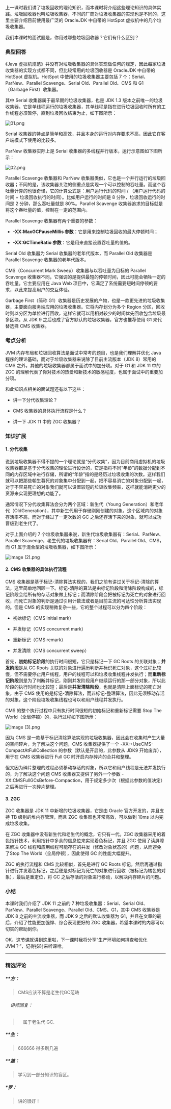 <p data-nodeid="2099" class="">上一课时我们讲了垃圾回收的理论知识，而本课时将介绍这些理论知识的具体实践。垃圾回收器也叫垃圾收集器，不同的厂商对垃圾收集器的实现也是不同的，这里主要介绍目前使用最广泛的 OracleJDK 中自带的 HotSpot 虚拟机中的几个垃圾收集器。</p>
<p data-nodeid="2100">我们本课时的面试题是，你用过哪些垃圾回收器？它们有什么区别？</p>
<h3 data-nodeid="2101">典型回答</h3>
<p data-nodeid="2102">《Java 虚拟机规范》并没有对垃圾收集器的具体实现做任何的规定，因此每家垃圾收集器的实现方式都不同，但比较常用的垃圾回收器是 OracleJDK 中自带的 HotSpot 虚拟机。HotSpot 中使用的垃圾收集器主要包括 7 个：Serial、ParNew、Parallel Scavenge、Serial Old、Parallel Old、CMS 和 G1（Garbage First）收集器。</p>
<p data-nodeid="2103">其中 Serial 收集器属于最早期的垃圾收集器，也是 JDK 1.3 版本之前唯一的垃圾收集器。它是单线程运行的垃圾收集器，其单线程是指在进行垃圾回收时所有的工作线程必须暂停，直到垃圾回收结束为止，如下图所示：</p>
<p data-nodeid="2104"><img src="https://s0.lgstatic.com/i/image/M00/17/AE/CgqCHl7XWkeAU3MTAABRHyoLxbg882.png" alt="01.png" data-nodeid="2164"></p>
<p data-nodeid="2105">Serial 收集器的特点是简单和高效，并且本身的运行对内存要求不高，因此它在客户端模式下使用的比较多。</p>
<p data-nodeid="2106">ParNew 收集器实际上是 Serial 收集器的多线程并行版本，运行示意图如下图所示：</p>
<p data-nodeid="2107"><img src="https://s0.lgstatic.com/i/image/M00/17/AE/CgqCHl7XWleAa2zYAABZIIXs59w872.png" alt="02.png" data-nodeid="2169"></p>
<p data-nodeid="2108">Parallel Scavenge 收集器和 ParNew 收集器类似，它也是一个并行运行的垃圾回收器；不同的是，该收集器关注的侧重点是实现一个可以控制的吞吐量。而这个吞吐量计算的也很奇怪，它的计算公式是：用户运行代码的时间 / （用户运行代码的时间 + 垃圾回收执行的时间）。比如用户运行的时间是 8 分钟，垃圾回收运行的时间是 2 分钟，那么吞吐量就是 80%。Parallel Scavenge 收集器追求的目标就是将这个吞吐量的值，控制在一定的范围内。</p>
<p data-nodeid="2109">Parallel Scavenge 收集器有两个重要的参数：</p>
<ul data-nodeid="2110">
<li data-nodeid="2111">
<p data-nodeid="2112"><strong data-nodeid="2176">-XX:MaxGCPauseMillis 参数</strong>：它是用来控制垃圾回收的最大停顿时间；</p>
</li>
<li data-nodeid="2113">
<p data-nodeid="2114"><strong data-nodeid="2181">-XX:GCTimeRatio 参数</strong>：它是用来直接设置吞吐量的值的。</p>
</li>
</ul>
<p data-nodeid="2115">Serial Old 收集器为 Serial 收集器的老年代版本，而 Parallel Old 收集器是 Parallel Scavenge 收集器的老年代版本。</p>
<p data-nodeid="2116">CMS（Concurrent Mark Sweep）收集器与以吞吐量为目标的 Parallel Scavenge 收集器不同，它强调的是提供最短的停顿时间，因此可能会牺牲一定的吞吐量。它主要应用在 Java Web 项目中，它满足了系统需要短时间停顿的要求，以此来提高用户的交互体验。</p>
<p data-nodeid="2117">Garbage First（简称 G1）收集器是历史发展的产物，也是一款更先进的垃圾收集器，主要面向服务端应用的垃圾收集器。它将内存划分为多个 Region 分区，回收时则以分区为单位进行回收，这样它就可以用相对较少的时间优先回收包含垃圾最多区块。从 JDK 9 之后也成了官方默认的垃圾收集器，官方也推荐使用 G1 来代替选择 CMS 收集器。</p>
<h3 data-nodeid="2118">考点分析</h3>
<p data-nodeid="2119">JVM 内存布局和垃圾回收算法是面试中常考的题目，也是我们理解并优化 Java 程序的理论基础，而对于垃圾收集器来说除了目前主流版本（JDK 8）常用的 CMS 之外，其他的垃圾收集器都属于面试中的加分项。对于 G1 和 JDK 11 中的 ZGC 的理解代表了你对技术的热爱和新技术的敏感程度，也属于面试中的重要加分项。</p>
<p data-nodeid="2120">和此知识点相关的面试题还有以下这些：</p>
<ul data-nodeid="2121">
<li data-nodeid="2122">
<p data-nodeid="2123">讲一下分代收集理论？</p>
</li>
<li data-nodeid="2124">
<p data-nodeid="2125">CMS 收集器的具体执行流程是什么？</p>
</li>
<li data-nodeid="2126">
<p data-nodeid="2127">讲一下 JDK 11 中的 ZGC 收集器？</p>
</li>
</ul>
<h3 data-nodeid="2128">知识扩展</h3>
<h4 data-nodeid="2129">1. 分代收集</h4>
<p data-nodeid="2130">说到垃圾收集器不得不提的一个理论就是“分代收集”，因为目前商用虚拟机的垃圾收集器都是基于分代收集的理论进行设计的，它是指将不同“年龄”的数据分配到不同的内存区域中进行存储，所谓的“年龄”指的是经历过垃圾收集的次数。这样我们就可以把那些朝生暮死的对象集中分配到一起，把不容易消亡的对象分配到一起，对于不容易死亡的对象我们就可以设置较短的垃圾收集频率，这样就能消耗更少的资源来实现更理想的功能了。</p>
<p data-nodeid="4383" class="te-preview-highlight">通常情况下分代收集算法会分为两个区域：新生代（Young Generation）和老年代（OldGeneration），其中新生代用于存储刚刚创建的对象，这个区域内的对象存活率不高，而对于经过了一定次数的 GC 之后还存活下来的对象，就可以成功晋级到老生代了。</p>




<p data-nodeid="2132">对于上面介绍的 7 个垃圾收集器来说，新生代垃圾收集器有：Serial、ParNew、Parallel Scavenge，老生代的垃圾收集器有：Serial Old、Parallel Old、CMS，而 G1 属于混合型的垃圾收集器，如下图所示：</p>
<p data-nodeid="2133"><img src="https://s0.lgstatic.com/i/image/M00/17/58/CgqCHl7XFo-AYbIbAABPIp2dreY362.png" alt="image (2).png" data-nodeid="2200"></p>
<h4 data-nodeid="2134">2. CMS 收集器的具体执行流程</h4>
<p data-nodeid="2135">CMS 收集器是基于标记-清除算法实现的，我们之前有讲过关于标记-清除的算法，这里简单地回顾一下。标记-清除的算法是由标记阶段和清除阶段构成的，标记阶段会给所有的存活对象做上标记；而清除阶段会把被标记为死亡的对象进行回收，而死亡对象的判断是通过引用计数法或者是目前主流的可达性分析算法实现的。但是 CMS 的实现稍微复杂一些，它的整个过程可以分为四个阶段：</p>
<ul data-nodeid="2136">
<li data-nodeid="2137">
<p data-nodeid="2138">初始标记（CMS initial mark）</p>
</li>
<li data-nodeid="2139">
<p data-nodeid="2140">并发标记（CMS concurrent mark）</p>
</li>
<li data-nodeid="2141">
<p data-nodeid="2142">重新标记（CMS remark）</p>
</li>
<li data-nodeid="2143">
<p data-nodeid="2144">并发清除（CMS concurrent sweep）</p>
</li>
</ul>
<p data-nodeid="3187" class="">首先，<strong data-nodeid="3205">初始标记阶段</strong>的执行时间很短，它只是标记一下 GC Roots 的关联对象；<strong data-nodeid="3206">并发阶段</strong>是从 GC Roots 关联的对象进行遍历判断并标识死亡对象，这个过程比较慢，但不需要停止用户线程，用户的线程可以和垃圾收集线程并发执行；而<strong data-nodeid="3207">重新标记阶段</strong>则是为了判断并标记，刚刚并发阶段用户继续运行的那一部分对象，所以此阶段的执行时间也比较短；最后是<strong data-nodeid="3208">并发清除阶段</strong>，也就是清除上面标记的死亡对象，由于 CMS 使用的是标记-清除算法，而非标记-整理算法，因此无须移动存活的对象，这个阶段垃圾收集线程也可以和用户线程并发执行。</p>




<p data-nodeid="2146">CMS 的整个执行过程中只有执行时间很短的初始标记和重新标记需要 Stop The World（全局停顿）的，执行过程如下图所示：</p>
<p data-nodeid="2147"><img src="https://s0.lgstatic.com/i/image/M00/17/59/CgqCHl7XFp6AUeOUAABc9H0WHNw254.png" alt="image (3).png" data-nodeid="2233"></p>
<p data-nodeid="2148">因为 CMS 是一款基于标记清除算法实现的垃圾收集器，因此会在收集时产生大量的空间碎片，为了解决这个问题，CMS 收集器提供了一个 -XX:+UseCMS-CompactAtFullCollection 的参数（默认是开启的，此参数从 JDK9 开始废弃），用于在 CMS 收集器进行 Full GC 时开启内存碎片的合并和整理。</p>
<p data-nodeid="2149">但又因为碎片整理的过程必须移动存活的对象，所以它和用户线程是无法并发执行的，为了解决这个问题 CMS 收集器又提供了另外一个参数 -XX:CMSFullGCsBefore-Compaction，用于规定多少次（根据此参数的值决定）之后再进行一次碎片整理。</p>
<h4 data-nodeid="2150">3. ZGC</h4>
<p data-nodeid="2151">ZGC 收集器是 JDK 11 中新增的垃圾收集器，它是由 Oracle 官方开发的，并且支持 TB 级别的堆内存管理，而且 ZGC 收集器也非常高效，可以做到 10ms 以内完成垃圾收集。</p>
<p data-nodeid="2152">在 ZGC 收集器中没有新生代和老生代的概念，它只有一代。ZGC 收集器采用的着色指针技术，利用指针中多余的信息位来实现着色标记，并且 ZGC 使用了读屏障来解决 GC 线程和应用线程可能存在的并发（修改对象状态的）问题，从而避免了Stop The World（全局停顿），因此使得 GC 的性能大幅提升。</p>
<p data-nodeid="2153">ZGC 的执行流程和 CMS 比较相似，首先是进行 GC Roots 标记，然后再通过指针进行并发着色标记，之后便是对标记为死亡的对象进行回收（被标记为橘色的对象），最后是重定位，将 GC 之后存活的对象进行移动，以解决内存碎片的问题。</p>
<h3 data-nodeid="2154">小结</h3>
<p data-nodeid="2155">本课时我们介绍了 JDK 11 之前的 7 种垃圾收集器：Serial、Serial Old、ParNew、Parallel Scavenge、Parallel Old、CMS、G1，其中 CMS 收集器是 JDK 8 之前的主流收集器，而 JDK 9 之后的默认收集器为 G1，并且在文章的最后，介绍了性能更加强悍、综合表现更好的 ZGC 收集器，希望本课时的内容可以切实的帮助到你。</p>
<p data-nodeid="2156" class="">OK，这节课就讲到这里啦，下一课时我将分享“生产环境如何排查和优化 JVM？”，记得按时来听课哈。</p>

---

### 精选评论

##### **方：
> CMS应该不算是老生代GC范畴

 ###### &nbsp;&nbsp;&nbsp; 讲师回复：
> &nbsp;&nbsp;&nbsp; 属于老生代 GC.

##### **生：
> 666666 得多刷几遍

##### **雄：
> 学习到一部分知识的盲区。

##### *罗：
> 讲的很好！


